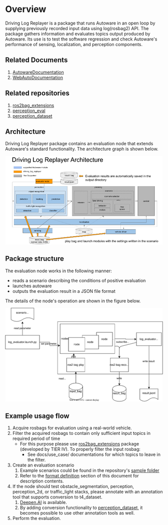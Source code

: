 # Overview

Driving Log Replayer is a package that runs Autoware in an open loop by supplying previously recorded input data using log(rosbag2) API. The package gathers information and evaluates topics output produced by Autoware.
Its use is to test the software regression and check Autoware's performance of sensing, localization, and perception components.

## Related Documents

1. [AutowareDocumentation](https://autowarefoundation.github.io/autoware-documentation/main/)
2. [WebAutoDocumentation](https://docs.web.auto/)

## Related repositories

1. [ros2bag_extensions](https://github.com/tier4/ros2bag_extensions)
2. [perception_eval](https://github.com/tier4/autoware_perception_evaluation)
3. [perception_dataset](https://github.com/tier4/tier4_perception_dataset)

## Architecture

Driving Log Replayer package contains an evaluation node that extends Autoware's standard functionality.
The architecture graph is shown below.

![architecture](images/architecture.png)

## Package structure

The evaluation node works in the following manner:

- reads a scenario describing the conditions of positive evaluation
- launches autoware
- outputs the evaluation result in a JSON file format

The details of the node's operation are shown in the figure below.

![overview](images/overview.drawio.svg)

## Example usage flow

1. Acquire rosbags for evaluation using a real-world vehicle.
2. Filter the acquired rosbags to contain only sufficient input topics in required period of time
   - For this purpose please use [ros2bag_extensions](https://github.com/tier4/ros2bag_extensions) package (developed by TIER IV). To properly filter the input rosbag:
     - See docs/use_case/ documentations for which topics to leave in the filter.
3. Create an evaluation scenario
   1. Example scenarios could be found in the repository's [sample folder](https://github.com/tier4/driving_log_replayer/tree/main/sample)
   2. Refer to the [format definition](../result_format/index.md) section of this document for description contents.
4. If the node should test obstacle_segmentation, perception, perception_2d, or traffic_light stacks, please annotate with an annotation tool that supports conversion to t4_dataset.
   1. [Deepen.AI](https://www.deepen.ai/) is available.
   2. By adding conversion functionality to [perception_dataset](https://github.com/tier4/tier4_perception_dataset), it becomes possible to use other annotation tools as well.
5. Perform the evaluation.

